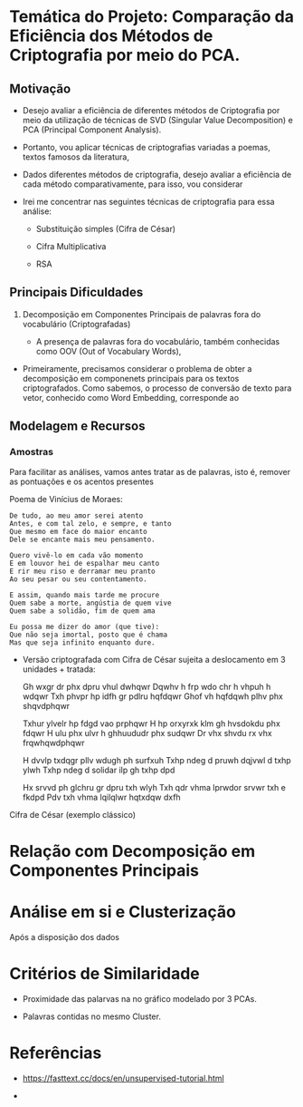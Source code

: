 # Temática do Projeto: Comparação da Eficiência dos Métodos de Criptografia por meio do PCA.

## Motivação

- Desejo avaliar a eficiência de diferentes métodos de Criptografia por meio da utilização de técnicas de SVD (Singular Value Decomposition) e PCA (Principal Component Analysis).

- Portanto, vou aplicar técnicas de criptografias variadas a poemas, textos famosos da literatura, 

- Dados diferentes métodos de criptografia, desejo avaliar a eficiência de cada método comparativamente, para isso, vou considerar 

- Irei me concentrar nas seguintes técnicas de criptografia para essa análise:

    - Substituição simples (Cifra de César)

    - Cifra Multiplicativa

    - RSA

## Principais Dificuldades

1. Decomposição em Componentes Principais de palavras fora do vocabulário (Criptografadas)

    - A presença de palavras fora do vocabulário, também conhecidas como OOV (Out of Vocabulary Words), 

- Primeiramente, precisamos considerar o problema de obter a decomposição em componenets principais para os textos criptografados. Como sabemos, o processo de conversão de texto para vetor, conhecido como Word Embedding, corresponde ao 

## Modelagem e Recursos

### Amostras

Para facilitar as análises, vamos antes tratar as de palavras, isto é, remover as pontuações e os acentos presentes

Poema de Vinícius de Moraes:

    De tudo, ao meu amor serei atento
    Antes, e com tal zelo, e sempre, e tanto
    Que mesmo em face do maior encanto
    Dele se encante mais meu pensamento.

    Quero vivê-lo em cada vão momento
    E em louvor hei de espalhar meu canto
    E rir meu riso e derramar meu pranto
    Ao seu pesar ou seu contentamento.

    E assim, quando mais tarde me procure
    Quem sabe a morte, angústia de quem vive
    Quem sabe a solidão, fim de quem ama

    Eu possa me dizer do amor (que tive):
    Que não seja imortal, posto que é chama
    Mas que seja infinito enquanto dure.

- Versão criptografada com Cifra de César sujeita a deslocamento em 3 unidades + tratada:

    Gh wxgr dr phx dpru vhul dwhqwr
    Dqwhv h frp wdo chr h vhpuh h wdqwr
    Txh phvpr hp idfh gr pdlru hqfdqwr
    Ghof vh hqfdqwh plhv phx shqvdphqwr

    Txhur ylvelr hp fdgd vao prphqwr
    H hp orxyrxk klm gh hvsdokdu phx fdqwr
    H ulu phx ulvr h ghhuududr phx sudqwr
    Dr vhx shvdu rx vhx frqwhqwdphqwr

    H dvvlp txdqgr pllv wdugh ph surfxuh
    Txhp ndeg d pruwh dqjvwl d txhp ylwh
    Txhp ndeg d solidar ilp gh txhp dpd

    Hx srvvd ph glchru gr dpru txh wlyh
    Txh qdr vhma lprwdor srvwr txh e fkdpd
    Pdv txh vhma lqilqlwr hqtxdqw dxfh


Cifra de César (exemplo clássico)

# Relação com Decomposição em Componentes Principais

# Análise em si e Clusterização

Após a disposição dos dados 

# Critérios de Similaridade

- Proximidade das palarvas na no gráfico modelado por 3 PCAs.

- Palavras contidas no mesmo Cluster.

# Referências

- https://fasttext.cc/docs/en/unsupervised-tutorial.html

- 
